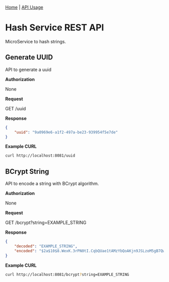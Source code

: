 [Home](../../README.md) | [API Usage](README.md)

# Hash Service REST API

MicroService to hash strings.

## Generate UUID

API to generate a uuid

**Authorization**

None

**Request**

GET /uuid

**Response**

```json
{
    "uuid": "9a0969e6-a1f2-497a-be23-939954f5e7de"
}
```

**Example CURL**

```bash
curl http://localhost:8081/uuid
```

## BCrypt String

API to encode a string with BCrypt algorithm.

**Authorization**

None

**Request**

GET /bcrypt?string=EXAMPLE_STRING

**Response**

```json
{
    "decoded": "EXAMPLE_STRING",
    "encoded": "$2a$10$8.WexK.3rPN0tI.CqbQUae1tAMzYbQoAKjn9JSLzoM5gB7QwGcp6m"
}
```

**Example CURL**

```bash
curl http://localhost:8081/bcrypt?string=EXAMPLE_STRING
```